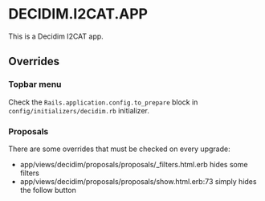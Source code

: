 # DECIDIM.I2CAT.APP

This is a Decidim I2CAT app.

## Overrides

### Topbar menu

Check the `Rails.application.config.to_prepare` block in `config/initializers/decidim.rb` initializer.

### Proposals

There are some overrides that must be checked on every upgrade:

- app/views/decidim/proposals/proposals/\_filters.html.erb hides some filters
- app/views/decidim/proposals/proposals/show.html.erb:73 simply hides the follow button
